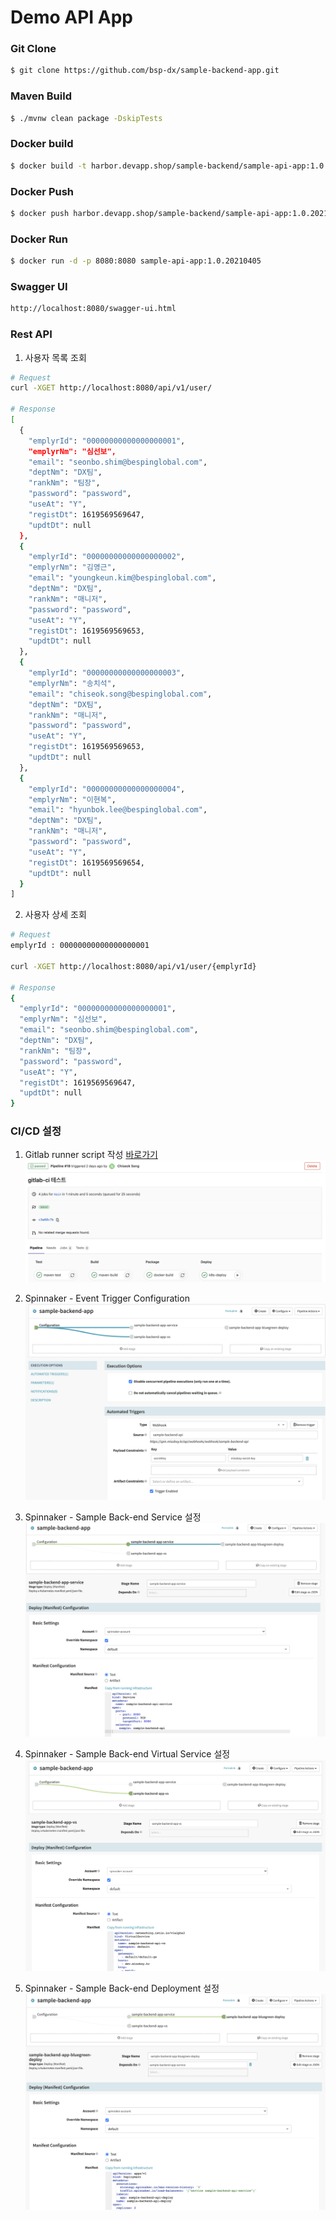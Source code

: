 # Demo API App

### Git Clone
```bash
$ git clone https://github.com/bsp-dx/sample-backend-app.git
```
### Maven Build
```bash
$ ./mvnw clean package -DskipTests
```

### Docker build
```bash
$ docker build -t harbor.devapp.shop/sample-backend/sample-api-app:1.0.20210405 -f ./docker/Dockerfile .
```

### Docker Push
```bash
$ docker push harbor.devapp.shop/sample-backend/sample-api-app:1.0.20210405
```

### Docker Run
```bash
$ docker run -d -p 8080:8080 sample-api-app:1.0.20210405
```

### Swagger UI
```bash
http://localhost:8080/swagger-ui.html
```

### Rest API
1. 사용자 목록 조회
```bash
# Request 
curl -XGET http://localhost:8080/api/v1/user/

# Response 
[
  {
    "emplyrId": "00000000000000000001",
    "emplyrNm": "심선보",
    "email": "seonbo.shim@bespinglobal.com",
    "deptNm": "DX팀",
    "rankNm": "팀장",
    "password": "password",
    "useAt": "Y",
    "registDt": 1619569569647,
    "updtDt": null
  },
  {
    "emplyrId": "00000000000000000002",
    "emplyrNm": "김영근",
    "email": "youngkeun.kim@bespinglobal.com",
    "deptNm": "DX팀",
    "rankNm": "매니저",
    "password": "password",
    "useAt": "Y",
    "registDt": 1619569569653,
    "updtDt": null
  },
  {
    "emplyrId": "00000000000000000003",
    "emplyrNm": "송치석",
    "email": "chiseok.song@bespinglobal.com",
    "deptNm": "DX팀",
    "rankNm": "매니저",
    "password": "password",
    "useAt": "Y",
    "registDt": 1619569569653,
    "updtDt": null
  },
  {
    "emplyrId": "00000000000000000004",
    "emplyrNm": "이현복",
    "email": "hyunbok.lee@bespinglobal.com",
    "deptNm": "DX팀",
    "rankNm": "매니저",
    "password": "password",
    "useAt": "Y",
    "registDt": 1619569569654,
    "updtDt": null
  }
]
```

2. 사용자 상세 조회
```bash
# Request 
emplyrId : 00000000000000000001

curl -XGET http://localhost:8080/api/v1/user/{emplyrId}

# Response 
{
  "emplyrId": "00000000000000000001",
  "emplyrNm": "심선보",
  "email": "seonbo.shim@bespinglobal.com",
  "deptNm": "DX팀",
  "rankNm": "팀장",
  "password": "password",
  "useAt": "Y",
  "registDt": 1619569569647,
  "updtDt": null
}
```

### CI/CD 설정
1. Gitlab runner script 작성 [바로가기](./.gitlab-ci.yml) ![alt text](./screenshots/gitlab01.png)
   
2. Spinnaker - Event Trigger Configuration ![alt text](./screenshots/spinnaker01.png)

3. Spinnaker - Sample Back-end Service 설정 ![alt text](./screenshots/spinnaker02.png)

4. Spinnaker - Sample Back-end Virtual Service 설정 ![alt text](./screenshots/spinnaker03.png)

5. Spinnaker - Sample Back-end Deployment 설정 ![alt text](./screenshots/spinnaker04.png)
